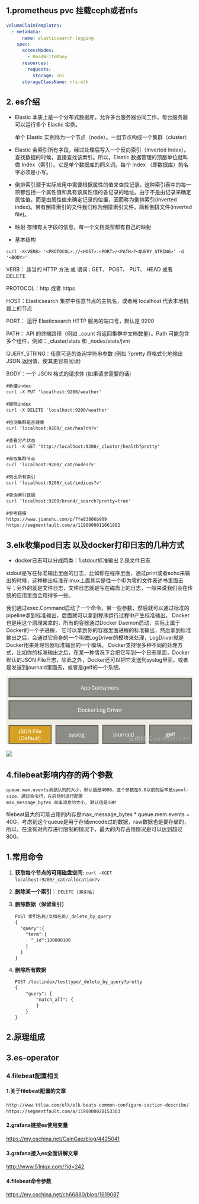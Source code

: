 ## 1.prometheus pvc 挂载ceph或者nfs

```yaml
volumeClaimTemplates:
  - metadata:
      name: elasticsearch-logging
    spec:
      accessModes:
        - ReadWriteMany
      resources:
        requests:
          storage: 1Gi
      storageClassName: nfs-elk
```

## 2. es介绍

- Elastic 本质上是一个分布式数据库，允许多台服务器协同工作，每台服务器可以运行多个 Elastic 实例。

  单个 Elastic 实例称为一个节点（node）。一组节点构成一个集群（cluster）

- Elastic 会索引所有字段，经过处理后写入一个反向索引（Inverted Index）。查找数据的时候，直接查找该索引。所以，Elastic 数据管理的顶层单位就叫做 Index（索引）。它是单个数据库的同义词。每个 Index （即数据库）的名字必须是小写。

- 倒排索引源于实际应用中需要根据属性的值来查找记录。这种索引表中的每一项都包括一个属性值和具有该属性值的各记录的地址。由于不是由记录来确定属性值，而是由属性值来确定记录的位置，因而称为倒排索引(inverted index)。带有倒排索引的文件我们称为倒排索引文件，简称倒排文件(inverted file)。

- 映射 存储有关字段的信息，每一个文档类型都有自己的映射

- 基本结构

```
curl -X<VERB> '<PROTOCOL>://<HOST>:<PORT>/<PATH>?<QUERY_STRING>' -d '<BODY>'
```

VERB： 适当的 HTTP 方法 或 谓词 : GET、 POST、 PUT、 HEAD 或者 DELETE

PROTOCOL：http 或者 https

HOST：Elasticsearch 集群中任意节点的主机名，或者用 localhost 代表本地机器上的节点

PORT： 运行 Elasticsearch HTTP 服务的端口号，默认是 9200

PATH： API 的终端路径（例如 _count 将返回集群中文档数量）。Path 可能包含多个组件，例如：_cluster/stats 和 _nodes/stats/jvm

QUERY_STRING：任意可选的查询字符串参数 (例如 ?pretty 将格式化地输出 JSON 返回值，使其更容易阅读)

BODY：一个 JSON 格式的请求体 (如果请求需要的话)

```shell
#新建index
curl -X PUT 'localhost:9200/weather'

#删除index
curl -X DELETE 'localhost:9200/weather'

#检测集群是否健康
curl 'localhost:9200/_cat/health?v'

#查看分片状态
curl -X GET 'http://localhost:9200/_cluster/health?pretty'

#获取集群节点
curl 'localhost:9200/_cat/nodes?v'

#列出所有索引
curl 'localhost:9200/_cat/indices?v'

#查询索引数据
curl 'localhost:9200/brand/_search?pretty=true'

#参考链接
https://www.jianshu.com/p/7fe83806b909
https://segmentfault.com/a/1190000011661882

```

## 3.elk收集pod日志 以及docker打印日志的几种方式

- docker日志可以分成两类：1.stdout标准输出 2.是文件日志

stdout是写在标准输出里面的日志，比如你在程序里面，通过print或者echo来输出的时候，这种输出标准在linux上面其实是往一个ID为零的文件表述书里面去写；另外的就是文件日志，文件日志就是写在磁盘上的日志，一般来说我们会在传统的应用里面会用得多一些。

我们通过exec.Command启动了一个命令，带一些参数，然后就可以通过标准的pipeline拿到标准输出，后面就可以拿到程序运行过程中产生标准输出。 Docker也是用这个原理来拿的，所有的容器通过Docker Daemon启动，实际上属于Docker的一个子进程， 它可以拿到你的容器里面进程的标准输出，然后拿到标准输出之后，会通过它自身的一个叫做LogDriver的模块来处理，LogDriver就是Docker用来处理容器标准输出的一个模块。 Docker支持很多种不同的处理方式，比如你的标准输出之后，在某一种情况下会把它写到一个日志里面，Docker默认的JSON File日志，除此之外，Docker还可以把它发送到syslog里面，或者是发送到journald里面去，或者是gelf的一个系统。

![](dockerimage\docker日志打印方式.png)

![](dockerimage\docker的logdriver.png)



## 4.filebeat影响内存的两个参数

    queue.mem.events消息队列的大小，默认值是4096，这个参数在6.0以前的版本是spool-size，通过命令行，在启动时进行配置
    max_message_bytes 单条消息的大小, 默认值是10M

filebeat最大的可能占用的内存是max_message_bytes * queue.mem.events = 40G，考虑到这个queue是用于存储encode过的数据，raw数据也是要存储的，所以，在没有对内存进行限制的情况下，最大的内存占用情况是可以达到超过80G。









## 1.常用命令

1. **获取每个节点的可用磁盘空间:**   ```curl -XGET localhost:9200/_cat/allocation?v```

2. **删除某一个索引：** ```DELETE [索引名]```

3. **删除数据（保留索引）**

   ~~~shell
   POST 索引名称/文档名称/_delete_by_query   
   {
     "query":{
       "term":{
         "_id":100000100
       }
     }
   }
   ~~~

4. **删除所有数据**

   ~~~shell
   POST /testindex/testtype/_delete_by_query?pretty
   {
       "query": {
           "match_all": {
           }
       }
   }
   ~~~

   

## 2.原理组成

## 3.es-operator

### 4.filebeat配置相关

#### 1.关于filebeat配置的文章

`http://www.ttlsa.com/elk/elk-beats-common-configure-section-describe/`
`https://segmentfault.com/a/1190000020153303`

#### 2.grafana链接es使用变量

https://my.oschina.net/CainGao/blog/4425041

#### 3.grafana接入es全面讲解文章

http://www.51niux.com/?id=242

#### 4.filebeat命令参数

https://my.oschina.net/ch66880/blog/1619087